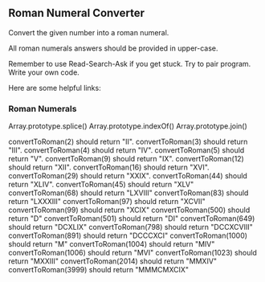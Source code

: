 ## Roman Numeral Converter 
Convert the given number into a roman numeral.

All roman numerals answers should be provided in upper-case.

Remember to use Read-Search-Ask if you get stuck. Try to pair program. Write your own code.

Here are some helpful links:

### Roman Numerals
Array.prototype.splice()
Array.prototype.indexOf()
Array.prototype.join()

convertToRoman(2) should return "II".
convertToRoman(3) should return "III".
convertToRoman(4) should return "IV".
convertToRoman(5) should return "V".
convertToRoman(9) should return "IX".
convertToRoman(12) should return "XII".
convertToRoman(16) should return "XVI".
convertToRoman(29) should return "XXIX".
convertToRoman(44) should return "XLIV".
convertToRoman(45) should return "XLV"
convertToRoman(68) should return "LXVIII"
convertToRoman(83) should return "LXXXIII"
convertToRoman(97) should return "XCVII"
convertToRoman(99) should return "XCIX"
convertToRoman(500) should return "D"
convertToRoman(501) should return "DI"
convertToRoman(649) should return "DCXLIX"
convertToRoman(798) should return "DCCXCVIII"
convertToRoman(891) should return "DCCCXCI"
convertToRoman(1000) should return "M"
convertToRoman(1004) should return "MIV"
convertToRoman(1006) should return "MVI"
convertToRoman(1023) should return "MXXIII"
convertToRoman(2014) should return "MMXIV"
convertToRoman(3999) should return "MMMCMXCIX"

